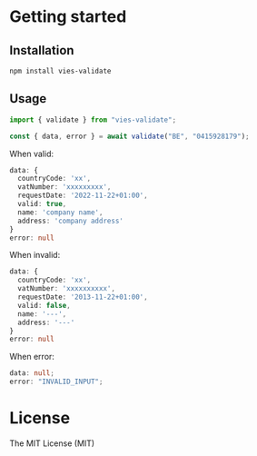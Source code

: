 # Getting started

## Installation

```
npm install vies-validate
```

## Usage

```ts
import { validate } from "vies-validate";

const { data, error } = await validate("BE", "0415928179");
```

When valid:

```ts
data: {
  countryCode: 'xx',
  vatNumber: 'xxxxxxxxx',
  requestDate: '2022-11-22+01:00',
  valid: true,
  name: 'company name',
  address: 'company address'
}
error: null
```

When invalid:

```ts
data: {
  countryCode: 'xx',
  vatNumber: 'xxxxxxxxxx',
  requestDate: '2013-11-22+01:00',
  valid: false,
  name: '---',
  address: '---'
}
error: null
```

When error:

```ts
data: null;
error: "INVALID_INPUT";
```

# License

The MIT License (MIT)
